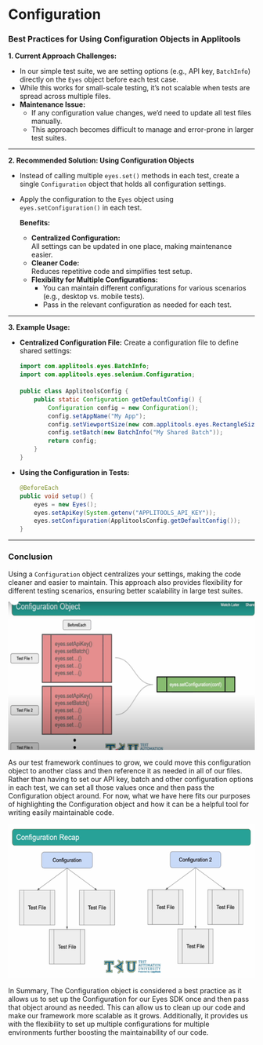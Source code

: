 # Configuration


### Best Practices for Using Configuration Objects in Applitools

**1. Current Approach Challenges:**  
- In our simple test suite, we are setting options (e.g., API key, `BatchInfo`) directly on the `Eyes` object before each test case.
- While this works for small-scale testing, it’s not scalable when tests are spread across multiple files.
- **Maintenance Issue:**  
  - If any configuration value changes, we’d need to update all test files manually.  
  - This approach becomes difficult to manage and error-prone in larger test suites.

---

**2. Recommended Solution: Using Configuration Objects**  
- Instead of calling multiple `eyes.set()` methods in each test, create a single `Configuration` object that holds all configuration settings.
- Apply the configuration to the `Eyes` object using `eyes.setConfiguration()` in each test.
  
  **Benefits:**  
  - **Centralized Configuration:**  
    All settings can be updated in one place, making maintenance easier.
  - **Cleaner Code:**  
    Reduces repetitive code and simplifies test setup.  
  - **Flexibility for Multiple Configurations:**  
    - You can maintain different configurations for various scenarios (e.g., desktop vs. mobile tests).  
    - Pass in the relevant configuration as needed for each test.

---

**3. Example Usage:**  
- **Centralized Configuration File:** Create a configuration file to define shared settings:
  ```java
  import com.applitools.eyes.BatchInfo;
  import com.applitools.eyes.selenium.Configuration;

  public class ApplitoolsConfig {
      public static Configuration getDefaultConfig() {
          Configuration config = new Configuration();
          config.setAppName("My App");
          config.setViewportSize(new com.applitools.eyes.RectangleSize(1200, 800));
          config.setBatch(new BatchInfo("My Shared Batch"));
          return config;
      }
  }
  ```

- **Using the Configuration in Tests:**  
  ```java
  @BeforeEach
  public void setup() {
      eyes = new Eyes();
      eyes.setApiKey(System.getenv("APPLITOOLS_API_KEY"));
      eyes.setConfiguration(ApplitoolsConfig.getDefaultConfig());
  }
  ```

---

### Conclusion  
Using a `Configuration` object centralizes your settings, making the code cleaner and easier to maintain. This approach also provides flexibility for different testing scenarios, ensuring better scalability in large test suites.

![alt text](image-10.png)



As our test framework continues to grow, we could move this configuration object to another class and then reference it as needed in all of our files. Rather than having to set our API key, batch and other configuration options in each test, we can set all those values once and then pass the Configuration object around. For now, what we have here fits our purposes of highlighting the Configuration object and how it can be a helpful tool for writing easily maintainable code.


![alt text](image-11.png)

In Summary, The Configuration object is considered a best practice as it allows us to set up the Configuration for our Eyes SDK once and then pass that object around as needed. This can allow us to clean up our code and make our framework more scalable as it grows. Additionally, it provides us with the flexibility to set up multiple configurations for multiple environments further boosting the maintainability of our code.